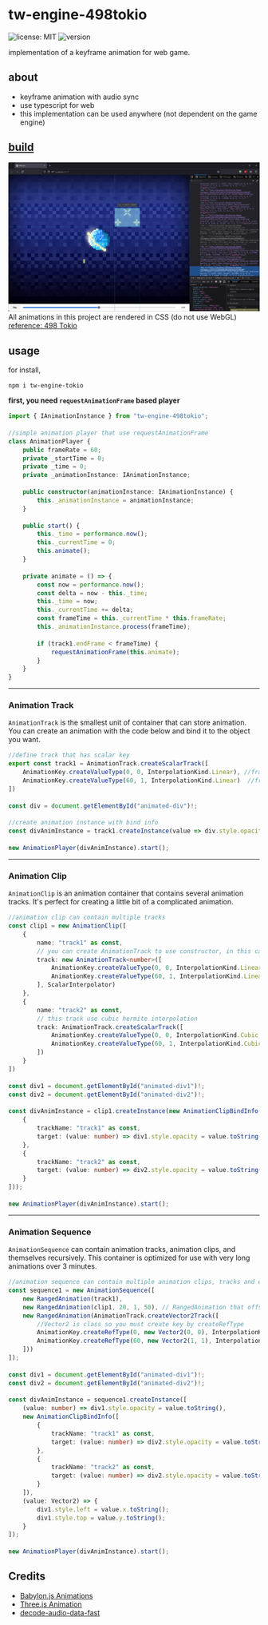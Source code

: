 # tw-engine-498tokio
![license: MIT](https://img.shields.io/github/license/noname0310/tw-engine-498tokio)
![version](https://img.shields.io/npm/v/tw-engine-498tokio)

implementation of a keyframe animation for web game.

## about
- keyframe animation with audio sync
- use typescript for web
- this implementation can be used anywhere (not dependent on the game engine)

## [build](https://noname0310.github.io//tw-engine-498tokio/build/index.html)
![preview](docs/preview.png)
All animations in this project are rendered in CSS (do not use WebGL)
[reference: 498 Tokio](https://www.youtube.com/watch?v=-lHRRVnoE0Y)

## usage
for install,
```npm
npm i tw-engine-tokio
```



**first, you need `requestAnimationFrame` based player**

```typescript
import { IAnimationInstance } from "tw-engine-498tokio";

//simple animation player that use requestAnimationFrame
class AnimationPlayer {
    public frameRate = 60;
    private _startTime = 0;
    private _time = 0;
    private _animationInstance: IAnimationInstance;

    public constructor(animationInstance: IAnimationInstance) {
        this._animationInstance = animationInstance;
    }

    public start() {
        this._time = performance.now();
        this._currentTime = 0;
        this.animate();
    }

    private animate = () => {
        const now = performance.now();
        const delta = now - this._time;
        this._time = now;
        this._currentTime += delta;
        const frameTime = this._currentTime * this.frameRate;
        this._animationInstance.process(frameTime);
        
        if (track1.endFrame < frameTime) {
            requestAnimationFrame(this.animate);
        }
    }
}
```

---
### Animation Track
`AnimationTrack` is the smallest unit of container that can store animation.
You can create an animation with the code below and bind it to the object you want.

```typescript
//define track that has scalar key
export const track1 = AnimationTrack.createScalarTrack([
    AnimationKey.createValueType(0, 0, InterpolationKind.Linear), //frame 0, value 0
    AnimationKey.createValueType(60, 1, InterpolationKind.Linear)  //frame 60, value 1
])

const div = document.getElementById("animated-div")!;

//create animation instance with bind info
const divAnimInstance = track1.createInstance(value => div.style.opacity = value.toString());

new AnimationPlayer(divAnimInstance).start();
```

---
### Animation Clip
`AnimationClip` is an animation container that contains several animation tracks. It's perfect for creating a little bit of a complicated animation.

```typescript
//animation clip can contain multiple tracks
const clip1 = new AnimationClip([
    {
        name: "track1" as const,
        // you can create AnimationTrack to use constructor, in this case, AnimationTrack need interpolator
        track: new AnimationTrack<number>([
            AnimationKey.createValueType(0, 0, InterpolationKind.Linear), //frame 0, value 0
            AnimationKey.createValueType(60, 1, InterpolationKind.Linear)  //frame 60, value 1
        ], ScalarInterpolator)
    },
    {
        name: "track2" as const,
        // this track use cubic hermite interpolation
        track: AnimationTrack.createScalarTrack([
            AnimationKey.createValueType(0, 0, InterpolationKind.Cubic, 0, 0), //frame 0, value 0
            AnimationKey.createValueType(60, 1, InterpolationKind.Cubic, 0, 0)  //frame 120, value 1
        ])
    }
])

const div1 = document.getElementById("animated-div1")!;
const div2 = document.getElementById("animated-div2")!;

const divAnimInstance = clip1.createInstance(new AnimationClipBindInfo([
    {
        trackName: "track1" as const,
        target: (value: number) => div1.style.opacity = value.toString()
    },
    {
        trackName: "track2" as const,
        target: (value: number) => div2.style.opacity = value.toString()
    }
]));

new AnimationPlayer(divAnimInstance).start();
```

---
### Animation Sequence
`AnimationSequence` can contain animation tracks, animation clips, and themselves recursively.
This container is optimized for use with very long animations over 3 minutes.

```typescript
//animation sequence can contain multiple animation clips, tracks and even them self
const sequence1 = new AnimationSequence([
    new RangedAnimation(track1),
    new RangedAnimation(clip1, 20, 1, 50), // RangedAnimation that offset 20, start frame 1, end frame 50
    new RangedAnimation(AnimationTrack.createVector2Track([
        //Vector2 is class so you must create key by createRefType
        AnimationKey.createRefType(0, new Vector2(0, 0), InterpolationKind.Linear), //frame 0, value 0, 0
        AnimationKey.createRefType(60, new Vector2(1, 1), InterpolationKind.Linear)  //frame 60, value 1, 1
    ]))
]);

const div1 = document.getElementById("animated-div1")!;
const div2 = document.getElementById("animated-div2")!;

const divAnimInstance = sequence1.createInstance([
    (value: number) => div1.style.opacity = value.toString(),
    new AnimationClipBindInfo([
        {
            trackName: "track1" as const,
            target: (value: number) => div2.style.opacity = value.toString()
        },
        {
            trackName: "track2" as const,
            target: (value: number) => div2.style.opacity = value.toString()
        }
    ]),
    (value: Vector2) => {
        div1.style.left = value.x.toString();
        div1.style.top = value.y.toString();
    }
]);

new AnimationPlayer(divAnimInstance).start();
```

## Credits

- [Babylon.js Animations](https://github.com/BabylonJS/Babylon.js/tree/master/packages/dev/core/src/Animations)
- [Three.js Animation](https://github.com/mrdoob/three.js/tree/dev/src/animation)
- [decode-audio-data-fast](https://github.com/soundcut/decode-audio-data-fast)
